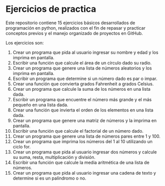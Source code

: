 # Ejercicios de practica

Este repositorio contiene 15 ejercicios básicos desarrollados de programación en python,
realizados con el fin de repasar y practicar conceptos previos y el manejo
organizado de proyectos en GitHub.

Los ejercicios son:

1. Crear un programa que pida al usuario ingresar su nombre y edad y los imprima en pantalla.
2. Escribir una función que calcule el área de un círculo dado su radio.
3. Crear un programa que genere una lista de números aleatorios y los imprima en pantalla.
4. Escribir un programa que determine si un número dado es par o impar.
5. Crear una función que convierta grados Fahrenheit a grados Celsius.
6. Crear un programa que calcule la suma de los números en una lista dada.
7. Escribir un programa que encuentre el número más grande y el más pequeño en una lista dada.
8. Crear una función que invierta el orden de los elementos en una lista dada.
9. Crear un programa que genere una matriz de números y la imprima en pantalla.
10. Escribir una función que calcule el factorial de un número dado.
11. Crear un programa que genere una lista de números pares entre 1 y 100.
12. Crear un programa que imprima los números del 1 al 10 utilizando un ciclo for.
13. Crear un programa que pida al usuario ingresar dos números y calcule su suma, resta, multiplicación y
división.
14. Escribir una función que calcule la media aritmética de una lista de números.
15. Crear un programa que pida al usuario ingresar una cadena de texto y determine si es un palíndromo o no.